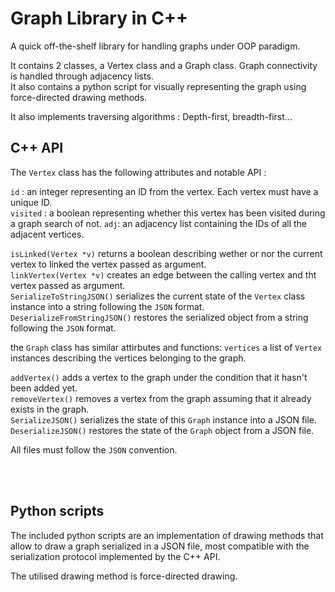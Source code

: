 # Graph Library in C++
A quick  off-the-shelf library for handling graphs under OOP paradigm.

It contains 2 classes, a Vertex class and a Graph class. Graph connectivity is handled through adjacency lists.  
It also contains a python script for visually representing the graph using force-directed drawing methods.  


It also implements traversing algorithms : Depth-first, breadth-first...    

## C++ API

The ```Vertex``` class has the following attributes and notable API :

```id``` : an integer representing an ID from the vertex. Each vertex must have a unique ID.   
```visited``` : a boolean representing whether this vertex has been visited during a graph search of not.
```adj```: an adjacency list containing the IDs of all the adjacent vertices.

```isLinked(Vertex *v)``` returns a boolean describing wether or nor the current vertex to linked the vertex passed as argument.  
```linkVertex(Vertex *v)``` creates an edge between the calling vertex and tht vertex passed as argument.  
```SerializeToStringJSON()``` serializes the current state of the ```Vertex``` class instance into a string following the ```JSON``` format.  
```DeserializeFromStringJSON()``` restores the serialized object from a string following the ```JSON``` format.  


the ```Graph``` class has similar attirbutes and functions: 
```vertices``` a list of ```Vertex``` instances describing the vertices belonging to the graph.

```addVertex()``` adds a vertex to the graph under the condition that it hasn't been added yet.  
```removeVertex()``` removes a vertex from the graph assuming that it already exists in the graph.  
```SerializeJSON()``` serializes the state of this ```Graph``` instance into a JSON file.  
```DeserializeJSON()``` restores the state of the ```Graph``` object from a JSON file.  

All files must follow the ```JSON``` convention.

<br></br>
## Python scripts
The included python scripts are an implementation of drawing methods that allow to draw a graph serialized in a JSON file, most compatible with the serialization protocol implemented by the C++ API.  

The utilised drawing method is force-directed drawing.  


